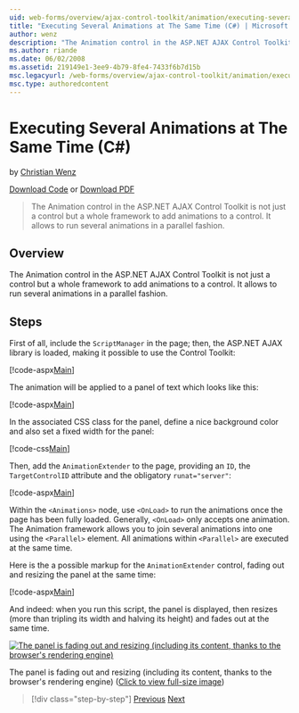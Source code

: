 ```yaml
---
uid: web-forms/overview/ajax-control-toolkit/animation/executing-several-animations-at-the-same-time-cs
title: "Executing Several Animations at The Same Time (C#) | Microsoft Docs"
author: wenz
description: "The Animation control in the ASP.NET AJAX Control Toolkit is not just a control but a whole framework to add animations to a control. It allows to run severa..."
ms.author: riande
ms.date: 06/02/2008
ms.assetid: 219149e1-3ee9-4b79-8fe4-7433f6b7d15b
msc.legacyurl: /web-forms/overview/ajax-control-toolkit/animation/executing-several-animations-at-the-same-time-cs
msc.type: authoredcontent
---
```

# Executing Several Animations at The Same Time (C#)

by [Christian Wenz](https://github.com/wenz)

[Download Code](https://download.microsoft.com/download/f/9/a/f9a26acd-8df4-4484-8a18-199e4598f411/Animation2.cs.zip) or [Download PDF](https://download.microsoft.com/download/6/7/1/6718d452-ff89-4d3f-a90e-c74ec2d636a3/animation2CS.pdf)

> The Animation control in the ASP.NET AJAX Control Toolkit is not just a control but a whole framework to add animations to a control. It allows to run several animations in a parallel fashion.

## Overview

The Animation control in the ASP.NET AJAX Control Toolkit is not just a control but a whole framework to add animations to a control. It allows to run several animations in a parallel fashion.

## Steps

First of all, include the `ScriptManager` in the page; then, the ASP.NET AJAX library is loaded, making it possible to use the Control Toolkit:

[!code-aspx[Main](executing-several-animations-at-the-same-time-cs/samples/sample1.aspx)]

The animation will be applied to a panel of text which looks like this:

[!code-aspx[Main](executing-several-animations-at-the-same-time-cs/samples/sample2.aspx)]

In the associated CSS class for the panel, define a nice background color and also set a fixed width for the panel:

[!code-css[Main](executing-several-animations-at-the-same-time-cs/samples/sample3.css)]

Then, add the `AnimationExtender` to the page, providing an `ID`, the `TargetControlID` attribute and the obligatory `runat="server"`:

[!code-aspx[Main](executing-several-animations-at-the-same-time-cs/samples/sample4.aspx)]

Within the `<Animations>` node, use `<OnLoad>` to run the animations once the page has been fully loaded. Generally, `<OnLoad>` only accepts one animation. The Animation framework allows you to join several animations into one using the `<Parallel>` element. All animations within `<Parallel>` are executed at the same time.

Here is the a possible markup for the `AnimationExtender` control, fading out and resizing the panel at the same time:

[!code-aspx[Main](executing-several-animations-at-the-same-time-cs/samples/sample5.aspx)]

And indeed: when you run this script, the panel is displayed, then resizes (more than tripling its width and halving its height) and fades out at the same time.

[![The panel is fading out and resizing (including its content, thanks to the browser's rendering engine)](executing-several-animations-at-the-same-time-cs/_static/image2.png)](executing-several-animations-at-the-same-time-cs/_static/image1.png)

The panel is fading out and resizing (including its content, thanks to the browser's rendering engine) ([Click to view full-size image](executing-several-animations-at-the-same-time-cs/_static/image3.png))

> [!div class="step-by-step"]
> [Previous](adding-animation-to-a-control-cs.md)
> [Next](executing-several-animations-after-each-other-cs.md)
